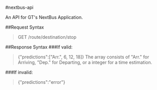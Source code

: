 #nextbus-api

An API for GT's NextBus Application.

##Request Syntax
>GET /route/destination/stop

##Response Syntax
###If valid:
>{"predictions":["Arr.", 6, 12, 18]}
The array consists of "Arr." for Arriving, "Dep." for Departing, or a integer for a time estimation.

###If invalid:
>{"predictions":"error"}
